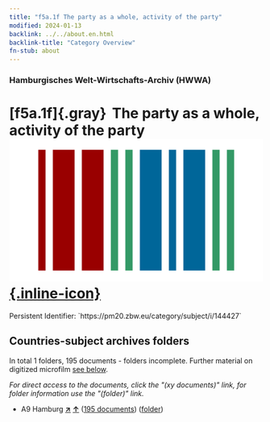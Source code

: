 ```yaml
---
title: "f5a.1f The party as a whole, activity of the party"
modified: 2024-01-13
backlink: ../../about.en.html
backlink-title: "Category Overview"
fn-stub: about
---
```


### Hamburgisches Welt-Wirtschafts-Archiv (HWWA)

# [f5a.1f]{.gray}&#8201; The party as a whole, activity of the party &#160; [![Wikidata](/images/Wikidata-logo.svg "Wikidata"){.inline-icon}](http://www.wikidata.org/entity/Q104699661)

<div class="hint">Persistent Identifier: `https://pm20.zbw.eu/category/subject/i/144427`</div>







## Countries-subject archives folders







In total 1 folders, 195 documents - folders incomplete. Further material on digitized microfilm [see below](#filmsections).

_For direct access to the documents, click the "(xy documents)" link, for folder information use the "(folder)" link._


- A9 Hamburg [**&nearr;**](../../../geo/i/140905/about.en.html "Hamburg (all folders)") [**&uarr;**](../../../geo/about.en.html#A9 "Country category system") (<a href="https://pm20.zbw.eu/iiifview/folder/sh/140905,144427" title="about: Hamburg : The party as a whole, activity of the party" target="_blank">195 documents</a>) ([folder](../../../../folder/sh/1409xx/140905/1444xx/144427/about.en.html))



<a id="filmsections" />













